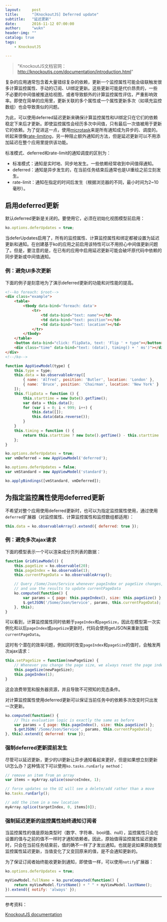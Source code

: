 ```yaml
---
layout:     post
title:      "[KnockoutJS] Deferred update"
subtitle:   "延迟更新"
date:       2016-11-12 07:00:00
author:     "wukn"
header-img: ""
catalog: true
tags:
    - KnockoutJS

---
```


> "KnockoutJS文档官网：http://knockoutjs.com/documentation/introduction.html"

复杂的应用通常包含着大量错综复杂的依赖，更新一个监控属性可能会级联触发很多计算监控属性、手动的订阅、UI绑定更新。这些更新可能是代价昂贵的，一些不必要的中间值被推送给视图，或者导致额外的计算监控属性评估，严重影响效率。即使在简单的应用里，更新关联的多个属性或一个属性更新多次（如填充监控数组）也会导致类似的问题。

为此，可以使用deferred延迟更新来确保计算监控属性和UI绑定只在它们的依赖稳定下来后才更新。即使监控属性会经历多次中间值，只有最后一次值被用于更新它的依赖。为了促进这一点，使用[microtask]()来是所有通知成为异步的、调度的。听起来很像[rate-limiting]()，另一种阻止额外通知的方法，但是延迟更新可以不用添加延迟在整个应用里提供该功能。

标准模式、deferred和rate-limit的通知调度的区别为：
* 标准模式：通知是实时地、同步地发生。一些依赖经常收到中间值得通知。
* deferred：通知是异步发生的，在当前任务结束后通常也是UI重绘之前立刻发生。
* rate-limit：通知在指定的时间后发生（根据浏览器的不同，最小时间为2~10毫秒）。

## 启用deferred更新

默认deferred更新是关闭的。要使用它，必须在初始化视图模型前启用：

```js
ko.options.deferUpdates = true;
```

当deferUpdates启用了，所有的监控属性、计算监控属性和绑定都被设置为延迟更新和通知。在创建基于ko的应用之前启用该特性可以不用担心中间值更新问题了。但是，要注意的是，在已有的应用中启用延迟更新可能会破坏原代码中依赖的同步更新或中间值通知。

### 例：避免UI多次更新

下面的例子是刻意地为了演示deferred更新的功能和对性能的提高。

```html
<!--ko foreach: $root-->
<div class="example">
    <table>
        <tbody data-bind='foreach: data'>
            <tr>
                <td data-bind="text: name"></td>
                <td data-bind="text: position"></td>
                <td data-bind="text: location"></td>
            </tr>
        </tbody>
    </table>
    <button data-bind="click: flipData, text: 'Flip ' + type"></button>
    <div class="time" data-bind="text: (data(), timing() + ' ms')"></div>
</div>
<!--/ko-->
```

```js
function AppViewModel(type) {
    this.type = type;
    this.data = ko.observableArray([
        { name: 'Alfred', position: 'Butler', location: 'London' },
        { name: 'Bruce', position: 'Chairman', location: 'New York' }
    ]);
    this.flipData = function () {
        this.starttime = new Date().getTime();
        var data = this.data();
        for (var i = 0; i < 999; i++) {
            this.data([]);
            this.data(data.reverse());
        }
    }
    this.timing = function () {
        return this.starttime ? new Date().getTime() - this.starttime : 0;
    };
}

ko.options.deferUpdates = true;
var vmDeferred = new AppViewModel('deferred');

ko.options.deferUpdates = false;
var vmStandard = new AppViewModel('standard');

ko.applyBindings([vmStandard, vmDeferred]);
```

## 为指定监控属性使用deferred更新

不希望对整个应用使用deferred更新时，也可以为指定监控属性使用，通过使用`deferred`扩展器（对监控属性、计算监控属性和监控数组都适用）：

```js
this.data = ko.observableArray().extend({ deferred: true });
```

### 例：避免多次ajax请求

下面的模型表示一个可以渲染成分页列表的数据：

```js
function GridViewModel() {
    this.pageSize = ko.observable(20);
    this.pageIndex = ko.observable(1);
    this.currentPageData = ko.observableArray();

    // Query /Some/Json/Service whenever pageIndex or pageSize changes,
    // and use the results to update currentPageData
    ko.computed(function() {
        var params = { page: this.pageIndex(), size: this.pageSize() };
        $.getJSON('/Some/Json/Service', params, this.currentPageData);
    }, this);
}
```

可以看到，计算监控属性同时依赖于`pageIndex`和`pageSize`，因此在模型第一次实例化和以后`pageIndex`或`pageSize`更新时，代码会使用getJSON来重新加载`currentPageData`。

这时有个潜在的效率问题，例如同时改变`pageIndex`和`pageSize`的值时，会触发两次ajax请求：

```js
this.setPageSize = function(newPageSize) {
    // Whenever you change the page size, we always reset the page index to 1
    this.pageSize(newPageSize);
    this.pageIndex(1);
}
```
这会浪费带宽和服务器资源，并且导致不可预知的竞态条件。

对计算监控属性使用deferred更新可以保证当前任务中的依赖多次改变时只出发一次更新。

```js
ko.computed(function() {
    // This evaluation logic is exactly the same as before
    var params = { page: this.pageIndex(), size: this.pageSize() };
    $.getJSON('/Some/Json/Service', params, this.currentPageData);
}, this).extend({ deferred: true });
```

### 强制deferred更新提前发生

尽管可以延迟更新，更少的UI更新让异步通知看起来更好，但是如果想立刻更新UI怎么办？这种情况下可以使用`ko.tasks.runEarly method`：

```js
// remove an item from an array
var items = myArray.splice(sourceIndex, 1);

// force updates so the UI will see a delete/add rather than a move
ko.tasks.runEarly();

// add the item in a new location
myArray.splice(targetIndex, 0, items[0]);
```

### 强制延迟更新的监控属性始终通知订阅者

当监控属性的值是原始类型时（数字、字符串、bool值、null），监控属性只会在设置的值与之前的值不一样时才通知依赖者。因此，原始值得监控属性延迟更新时，只会在当前任务结束前，值的确不一样了才发出通知。也就是说如果原始类型监控属性延迟更新，当值变化了又变回原来的值，是不会通知更新的。

为了保证订阅者始终能收更新到通知，即使值一样，可以使用`notify`扩展器：

```js
ko.options.deferUpdates = true;

myViewModel.fullName = ko.pureComputed(function() {
    return myViewModel.firstName() + " " + myViewModel.lastName();
}).extend({ notify: 'always' });
```


---

参考资料：

[KnockoutJS documentation](http://knockoutjs.com/documentation/deferred-updates.html)
